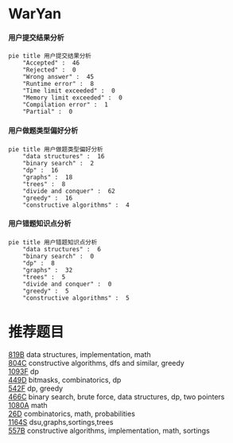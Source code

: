 # WarYan

<!-- tabs:start -->



#### **用户提交结果分析**

```mermaid
pie title 用户提交结果分析
    "Accepted" :  46
    "Rejected" :  0
    "Wrong answer" :  45
    "Runtime error" :  8
    "Time limit exceeded" :  0
    "Memory limit exceeded" :  0
    "Compilation error" :  1
    "Partial" :  0
```

#### **用户做题类型偏好分析**

```mermaid
pie title 用户做题类型偏好分析
    "data structures" :  16
    "binary search" :  2
    "dp" :  16
    "graphs" :  18
    "trees" :  8
    "divide and conquer" :  62
    "greedy" :  16
    "constructive algorithms" :  4
```
#### **用户错题知识点分析**

```mermaid
pie title 用户错题知识点分析
    "data structures" :  6
    "binary search" :  0
    "dp" :  8
    "graphs" :  32
    "trees" :  5
    "divide and conquer" :  0
    "greedy" :  5
    "constructive algorithms" :  5
```



<!-- tabs:end -->
# 推荐题目
[819B](https://codeforces.com/contest/819/problem/B)		data structures,
                        implementation,
                        math		  
[804C](https://codeforces.com/contest/804/problem/C)		constructive algorithms,
                        dfs and similar,
                        greedy		  
[1093F](https://codeforces.com/contest/1093/problem/F)		dp		  
[449D](https://codeforces.com/contest/449/problem/D)		bitmasks,
                        combinatorics,
                        dp		  
[542F](https://codeforces.com/contest/542/problem/F)		dp,
                        greedy		  
[466C](https://codeforces.com/contest/466/problem/C)		binary search,
                        brute force,
                        data structures,
                        dp,
                        two pointers		  
[1080A](https://codeforces.com/contest/1080/problem/A)		math		  
[26D](https://codeforces.com/contest/26/problem/D)		combinatorics,
                        math,
                        probabilities		  
[1164S](https://codeforces.com/contest/1164/problem/S)		dsu,graphs,sortings,trees		  
[557B](https://codeforces.com/contest/557/problem/B)		constructive algorithms,
                        implementation,
                        math,
                        sortings		  
